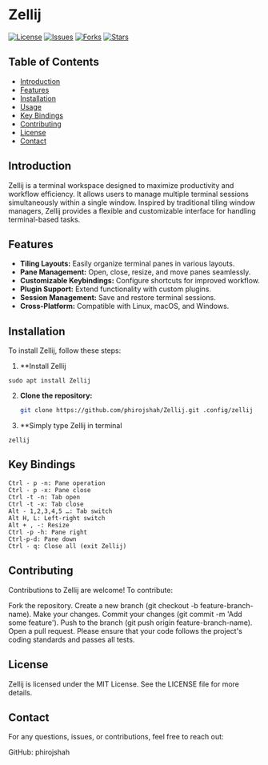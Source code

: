 # Zellij

[![License](https://img.shields.io/badge/license-MIT-blue.svg)](LICENSE)
[![Issues](https://img.shields.io/github/issues/phirojshah/Zellij.svg)](https://github.com/phirojshah/Zellij/issues)
[![Forks](https://img.shields.io/github/forks/phirojshah/Zellij.svg)](https://github.com/phirojshah/Zellij/network)
[![Stars](https://img.shields.io/github/stars/phirojshah/Zellij.svg)](https://github.com/phirojshah/Zellij/stargazers)

## Table of Contents

- [Introduction](#introduction)
- [Features](#features)
- [Installation](#installation)
- [Usage](#usage)
- [Key Bindings](#key-bindings)
- [Contributing](#contributing)
- [License](#license)
- [Contact](#contact)

## Introduction

Zellij is a terminal workspace designed to maximize productivity and workflow efficiency. It allows users to manage multiple terminal sessions simultaneously within a single window. Inspired by traditional tiling window managers, Zellij provides a flexible and customizable interface for handling terminal-based tasks.

## Features

- **Tiling Layouts:** Easily organize terminal panes in various layouts.
- **Pane Management:** Open, close, resize, and move panes seamlessly.
- **Customizable Keybindings:** Configure shortcuts for improved workflow.
- **Plugin Support:** Extend functionality with custom plugins.
- **Session Management:** Save and restore terminal sessions.
- **Cross-Platform:** Compatible with Linux, macOS, and Windows.

## Installation

To install Zellij, follow these steps:

1. **Install Zellij
```
sudo apt install Zellij

```


2. **Clone the repository:**

   ```bash
   git clone https://github.com/phirojshah/Zellij.git .config/zellij
   ```

3. **Simply type Zellij in terminal

```
zellij
```
## Key Bindings
```
Ctrl - p -n: Pane operation
Ctrl - p -x: Pane close
Ctrl -t -n: Tab open
Ctrl -t -x: Tab close
Alt - 1,2,3,4,5 …: Tab switch
Alt H, L: Left-right switch
Alt + , -: Resize
Ctrl -p -h: Pane right
Ctrl-p-d: Pane down
Ctrl - q: Close all (exit Zellij)
```

## Contributing

Contributions to Zellij are welcome! To contribute:

Fork the repository.
Create a new branch (git checkout -b feature-branch-name).
Make your changes.
Commit your changes (git commit -m 'Add some feature').
Push to the branch (git push origin feature-branch-name).
Open a pull request.
Please ensure that your code follows the project's coding standards and passes all tests.

## License
Zellij is licensed under the MIT License. See the LICENSE file for more details.

## Contact
For any questions, issues, or contributions, feel free to reach out:

GitHub: phirojshah
